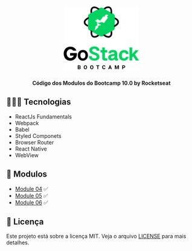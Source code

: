 <h1 align="center">
  <img alt="GoStack" title="GoStack-Facebook" src=".github/gostack.png" width="200px" />
</h1>

<h4 align="center">
 Código dos Modulos do Bootcamp 10.0 by Rocketseat
</h4>

## 👨🏼‍💻 Tecnologias

- ReactJs Fundamentals
- Webpack
- Babel
- Styled Componets
- Browser Router
- React Native
- WebView


## :construction: Modulos
 - [Module 04](./modulo04) :white_check_mark:
 - [Module 05](./modulo05) :white_check_mark:
 - [Module 06](./modulo06) :white_check_mark:

## 📝 Licença
Este projeto está sobre a licença MIT. Veja o arquivo [LICENSE](LICENSE.md) para mais detalhes.